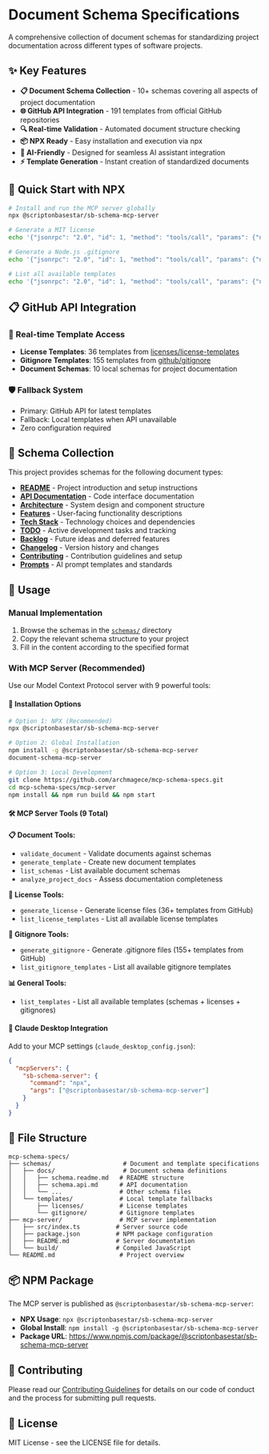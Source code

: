 # Document Schema Specifications

A comprehensive collection of document schemas for standardizing project documentation across different types of software projects.

## ✨ Key Features

- **📋 Document Schema Collection** - 10+ schemas covering all aspects of project documentation
- **🌐 GitHub API Integration** - 191 templates from official GitHub repositories
- **🔍 Real-time Validation** - Automated document structure checking
- **📦 NPX Ready** - Easy installation and execution via npx
- **🤖 AI-Friendly** - Designed for seamless AI assistant integration
- **⚡ Template Generation** - Instant creation of standardized documents

## 🚀 Quick Start with NPX

```bash
# Install and run the MCP server globally
npx @scriptonbasestar/sb-schema-mcp-server

# Generate a MIT license
echo '{"jsonrpc": "2.0", "id": 1, "method": "tools/call", "params": {"name": "generate_license", "arguments": {"license_type": "mit", "author": "Your Name", "output_path": "LICENSE"}}}' | npx @scriptonbasestar/sb-schema-mcp-server

# Generate a Node.js .gitignore
echo '{"jsonrpc": "2.0", "id": 1, "method": "tools/call", "params": {"name": "generate_gitignore", "arguments": {"gitignore_type": "Node", "output_path": ".gitignore"}}}' | npx @scriptonbasestar/sb-schema-mcp-server

# List all available templates
echo '{"jsonrpc": "2.0", "id": 1, "method": "tools/call", "params": {"name": "list_templates", "arguments": {}}}' | npx @scriptonbasestar/sb-schema-mcp-server
```

## 📋 GitHub API Integration

### 🔄 Real-time Template Access
- **License Templates**: 36 templates from [licenses/license-templates](https://github.com/licenses/license-templates)
- **Gitignore Templates**: 155 templates from [github/gitignore](https://github.com/github/gitignore)
- **Document Schemas**: 10 local schemas for project documentation

### 🛡️ Fallback System
- Primary: GitHub API for latest templates
- Fallback: Local templates when API unavailable
- Zero configuration required

## 📁 Schema Collection

This project provides schemas for the following document types:

- **[README](schemas/docs/schema.readme.md)** - Project introduction and setup instructions
- **[API Documentation](schemas/docs/schema.api.md)** - Code interface documentation
- **[Architecture](schemas/docs/schema.architecture.md)** - System design and component structure
- **[Features](schemas/docs/schema.features.md)** - User-facing functionality descriptions
- **[Tech Stack](schemas/docs/schema.tech_stack.md)** - Technology choices and dependencies
- **[TODO](schemas/docs/schema.todo.md)** - Active development tasks and tracking
- **[Backlog](schemas/docs/schema.backlog.md)** - Future ideas and deferred features
- **[Changelog](schemas/docs/schema.changelog.md)** - Version history and changes
- **[Contributing](schemas/docs/schema.contributing.md)** - Contribution guidelines and setup
- **[Prompts](schemas/docs/schema.prompt.md)** - AI prompt templates and standards

## 🚀 Usage

### Manual Implementation
1. Browse the schemas in the [`schemas/`](schemas/) directory
2. Copy the relevant schema structure to your project
3. Fill in the content according to the specified format

### With MCP Server (Recommended)
Use our Model Context Protocol server with 9 powerful tools:

#### 🔧 Installation Options
```bash
# Option 1: NPX (Recommended)
npx @scriptonbasestar/sb-schema-mcp-server

# Option 2: Global Installation
npm install -g @scriptonbasestar/sb-schema-mcp-server
document-schema-mcp-server

# Option 3: Local Development
git clone https://github.com/archmagece/mcp-schema-specs.git
cd mcp-schema-specs/mcp-server
npm install && npm run build && npm start
```

#### 🛠️ MCP Server Tools (9 Total)

**📋 Document Tools:**
- `validate_document` - Validate documents against schemas
- `generate_template` - Create new document templates
- `list_schemas` - List available document schemas
- `analyze_project_docs` - Assess documentation completeness

**📄 License Tools:**
- `generate_license` - Generate license files (36+ templates from GitHub)
- `list_license_templates` - List all available license templates

**🚫 Gitignore Tools:**
- `generate_gitignore` - Generate .gitignore files (155+ templates from GitHub)
- `list_gitignore_templates` - List all available gitignore templates

**📊 General Tools:**
- `list_templates` - List all available templates (schemas + licenses + gitignores)

#### 🔌 Claude Desktop Integration
Add to your MCP settings (`claude_desktop_config.json`):
```json
{
  "mcpServers": {
    "sb-schema-server": {
      "command": "npx",
      "args": ["@scriptonbasestar/sb-schema-mcp-server"]
    }
  }
}
```

## 📂 File Structure

```
mcp-schema-specs/
├── schemas/                    # Document and template specifications
│   ├── docs/                   # Document schema definitions
│   │   ├── schema.readme.md   # README structure
│   │   ├── schema.api.md      # API documentation
│   │   └── ...                # Other schema files
│   └── templates/             # Local template fallbacks
│       ├── licenses/          # License templates
│       └── gitignore/         # Gitignore templates
├── mcp-server/                # MCP server implementation
│   ├── src/index.ts          # Server source code
│   ├── package.json          # NPM package configuration
│   ├── README.md             # Server documentation
│   └── build/                # Compiled JavaScript
└── README.md                  # Project overview
```

## 📦 NPM Package

The MCP server is published as `@scriptonbasestar/sb-schema-mcp-server`:

- **NPX Usage**: `npx @scriptonbasestar/sb-schema-mcp-server`
- **Global Install**: `npm install -g @scriptonbasestar/sb-schema-mcp-server`
- **Package URL**: https://www.npmjs.com/package/@scriptonbasestar/sb-schema-mcp-server

## 🤝 Contributing

Please read our [Contributing Guidelines](schemas/docs/schema.contributing.md) for details on our code of conduct and the process for submitting pull requests.

## 📄 License

MIT License - see the LICENSE file for details.